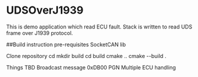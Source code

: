 # UDSOverJ1939
This is demo application which read ECU fault.
Stack is written to read UDS frame over J1939 protocol.

##Build instruction
pre-requisites
SocketCAN lib

Clone repository
cd <root-dir>
mkdir build
cd build
cmake ..
cmake --build .

Things TBD
Broadcast message 0xDB00 PGN
Multiple ECU handling

